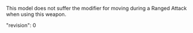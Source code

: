 This model does not suffer the modifier for moving during a Ranged Attack when using this weapon.

"revision": 0